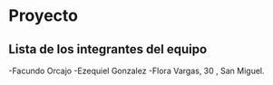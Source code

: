 # Proyecto
## Lista de los integrantes del equipo
-Facundo Orcajo
-Ezequiel Gonzalez
-Flora Vargas, 30 , San Miguel.